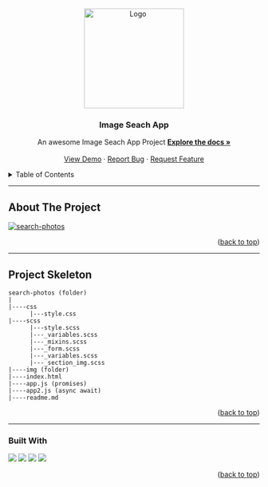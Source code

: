<a name="readme-top"></a>

 
<!-- PROJECT LOGO -->
<br />
<div align="center">
  <a href="https://github.com/ibrsec/search-photos/">
    <img src="./img/seach.png.png" alt="Logo" width="200" >
  </a>

  <h3 align="center">Image Seach App</h3>

  <p align="center">
    An awesome Image Seach App Project
    <a href="https://github.com/ibrsec/search-photos"><strong>Explore the docs »</strong></a>
    <br />
    <br />
    <a href="https://search-photos-flax.vercel.app/">View Demo</a>
    ·
    <a href="https://github.com/ibrsec/search-photos/issues">Report Bug</a>
    ·
    <a href="https://github.com/ibrsec/search-photos/issues">Request Feature</a>
  </p>
</div>



<!-- TABLE OF CONTENTS -->
<details>
  <summary>Table of Contents</summary>
  <ol>
    <li><a href="#about-the-project">About The Project</a></li>
     <!-- <li><a href="#figma">Figma</a></li> -->
     <li><a href="#project-skeleton">Project Skeleton</a></li>
     <li><a href="#built-with">Built With</a></li>
    <!-- <li>
      <a href="#getting-started">Getting Started</a>
      <ul>
        <li><a href="#prerequisites">Prerequisites</a></li>
        <li><a href="#installation">Installation</a></li>
      </ul>
    </li>
    <li><a href="#usage">Usage</a></li>
    <li><a href="#roadmap">Roadmap</a></li>
    <li><a href="#contributing">Contributing</a></li>
    <li><a href="#license">License</a></li>
    <li><a href="#contact">Contact</a></li>
    <li><a href="#acknowledgments">Acknowledgments</a></li> -->

    
  </ol>
</details>





---

<!-- ABOUT THE PROJECT -->
## About The Project

[![search-photos](./img/project.png)](https://search-photos-flax.vercel.app/)




<p align="right">(<a href="#readme-top">back to top</a>)</p>


---

<!-- ## Figma 

<a href="https://www.figma.com/file/ePyCHKsx2ODB32uLgyUEEd/bootstrap-home-page?type=design&node-id=0%3A1&mode=design&t=edDzadCB9Ev5FS1a-1">Figma Link</a>  

  <p align="right">(<a href="#readme-top">back to top</a>)</p>




--- -->

## Project Skeleton 

```
search-photos (folder)
|
|----css
      |---style.css 
|----scss
      |---style.scss  
      |---_variables.scss 
      |---_mixins.scss   
      |---_form.scss
      |---_variables.scss
      |---_section_img.scss
|----img (folder)           
|----index.html         
|----app.js (promises)         
|----app2.js (async await)
|----readme.md
```

<p align="right">(<a href="#readme-top">back to top</a>)</p>

---

### Built With

 
<!-- https://dev.to/envoy_/150-badges-for-github-pnk  search skills-->

 <img src="https://img.shields.io/badge/HTML-239120?style=for-the-badge&logo=html5&logoColor=white">
 <img src="https://img.shields.io/badge/CSS-239120?&style=for-the-badge&logo=css3&logoColor=white&color=red"> 
 <img src="https://img.shields.io/badge/JavaScript-F7DF1E?style=for-the-badge&logo=javascript&logoColor=black"> 
 <!-- <img src="https://img.shields.io/badge/Bootstrap-563D7C?style=for-the-badge&logo=bootstrap&logoColor=white">  -->
 <img src="https://img.shields.io/badge/Sass-CC6699?style=for-the-badge&logo=sass&logoColor=white"> 
 




<p align="right">(<a href="#readme-top">back to top</a>)</p>




